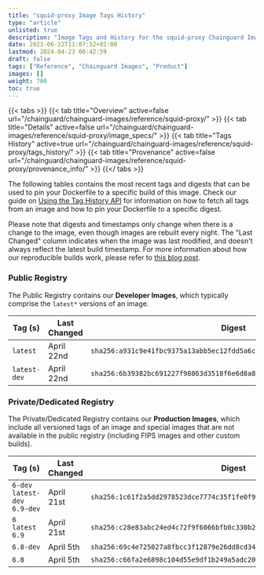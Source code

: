 ```yaml
---
title: "squid-proxy Image Tags History"
type: "article"
unlisted: true
description: "Image Tags and History for the squid-proxy Chainguard Image"
date: 2023-06-22T11:07:52+02:00
lastmod: 2024-04-23 00:42:59
draft: false
tags: ["Reference", "Chainguard Images", "Product"]
images: []
weight: 700
toc: true
---
```


{{< tabs >}}
{{< tab title="Overview" active=false url="/chainguard/chainguard-images/reference/squid-proxy/" >}}
{{< tab title="Details" active=false url="/chainguard/chainguard-images/reference/squid-proxy/image_specs/" >}}
{{< tab title="Tags History" active=true url="/chainguard/chainguard-images/reference/squid-proxy/tags_history/" >}}
{{< tab title="Provenance" active=false url="/chainguard/chainguard-images/reference/squid-proxy/provenance_info/" >}}
{{</ tabs >}}

The following tables contains the most recent tags and digests that can be used to pin your Dockerfile to a specific build of this image. Check our guide on [Using the Tag History API](/chainguard/chainguard-images/using-the-tag-history-api/) for information on how to fetch all tags from an image and how to pin your Dockerfile to a specific digest.

Please note that digests and timestamps only change when there is a change to the image, even though images are rebuilt every night. The "Last Changed" column indicates when the image was last modified, and doesn't always reflect the latest build timestamp. For more information about how our reproducible builds work, please refer to [this blog post](https://www.chainguard.dev/unchained/reproducing-chainguards-reproducible-image-builds).

### Public Registry
The Public Registry contains our **Developer Images**, which typically comprise the `latest*` versions of an image.

| Tag (s)       | Last Changed | Digest                                                                    |
|---------------|--------------|---------------------------------------------------------------------------|
|  `latest`     | April 22nd   | `sha256:a931c9e41fbc9375a13abb5ec12fdd5a6ccda521353771a241b7e753dea0809f` |
|  `latest-dev` | April 22nd   | `sha256:6b39382bc691227f98863d3518f6e6d8a87f47f04ba77c6731b022f0fbcdb185` |


### Private/Dedicated Registry
The Private/Dedicated Registry contains our **Production Images**, which include all versioned tags of an image and special images that are not available in the public registry (including FIPS images and other custom builds).

| Tag (s)                         | Last Changed | Digest                                                                    |
|---------------------------------|--------------|---------------------------------------------------------------------------|
|  `6-dev` `latest-dev` `6.9-dev` | April 21st   | `sha256:1c61f2a5dd2978523dce7774c35f1fe0f987af00c290dc8a550b858d502bf85d` |
|  `6` `latest` `6.9`             | April 21st   | `sha256:c28e83abc24ed4c72f9f6066bfb0c330b29b082caaf257e810aab7f4196d6127` |
|  `6.8-dev`                      | April 5th    | `sha256:69c4e725027a8fbcc3f12879e26dd8cd34676ff14b656101fcaa7861c540e19e` |
|  `6.8`                          | April 5th    | `sha256:c66fa2e6898c104d55e9df1b249a5adc20917ba7298b54816e4e7e662445e8f6` |

